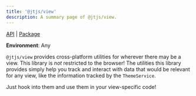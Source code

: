 ```yaml
---
title: '@jtjs/view'
description: A summary page of @jtjs/view.
---
```


[API](/api/view) | [Package](https://www.npmjs.com/package/@jtjs/view)

**Environment**: Any

`@jtjs/view` provides cross-platform utilities for wherever there may be a view. This library is _not_ restricted to the browser! The utilities this library provides simply help you track and interact with data that would be relevant for any view, like the information tracked by the `ThemeService`. 

Just hook into them and use them in your view-specific code!